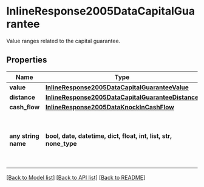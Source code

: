 # InlineResponse2005DataCapitalGuarantee

Value ranges related to the capital guarantee.

## Properties
Name | Type | Description | Notes
------------ | ------------- | ------------- | -------------
**value** | [**InlineResponse2005DataCapitalGuaranteeValue**](InlineResponse2005DataCapitalGuaranteeValue.md) |  | [optional] 
**distance** | [**InlineResponse2005DataCapitalGuaranteeDistance**](InlineResponse2005DataCapitalGuaranteeDistance.md) |  | [optional] 
**cash_flow** | [**InlineResponse2005DataKnockInCashFlow**](InlineResponse2005DataKnockInCashFlow.md) |  | [optional] 
**any string name** | **bool, date, datetime, dict, float, int, list, str, none_type** | any string name can be used but the value must be the correct type | [optional]

[[Back to Model list]](../README.md#documentation-for-models) [[Back to API list]](../README.md#documentation-for-api-endpoints) [[Back to README]](../README.md)


